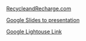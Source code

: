 [RecycleandRecharge.com](https://amamsa0001.github.io/final-main-test1/)

[Google Slides to presentation](https://docs.google.com/presentation/d/1mLOCf3K6w1RFGgo05ov4GWfXR1FU10ZNbkB0uBbekpM/edit?usp=sharing)

[Google Lightouse Link](https://googlechrome.github.io/lighthouse/viewer/?psiurl=https%3A%2F%2Famamsa0001.github.io%2Ffinal-main-test1%2F&strategy=mobile&category=performance&category=accessibility&category=best-practices&category=seo&category=pwa&utm_source=lh-chrome-ext)
